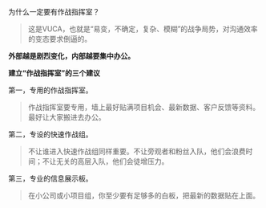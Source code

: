 为什么一定要有作战指挥室？
> 这是VUCA，也就是“易变，不确定，复杂、模糊”的战争局势，对沟通效率的变态要求倒逼的。

**外部越是剧烈变化，内部越要集中办公。**

**建立“作战指挥室”的三个建议**

第一，专用的作战指挥室。
> 作战指挥室要专用，墙上最好贴满项目机会、最新数据、客户反馈等资料。最好让大家搬进去办公。

第二，专设的快速作战组。
> 不让谁进入快速作战组同样重要。不让旁观者和粉丝入队，他们会浪费时间；不让无关的高层入队，他们会徒增压力。

第三，专业的信息展示板。
> 在小公司或小项目组，你至少要有足够多的白板，把最新的数据贴在上面。





